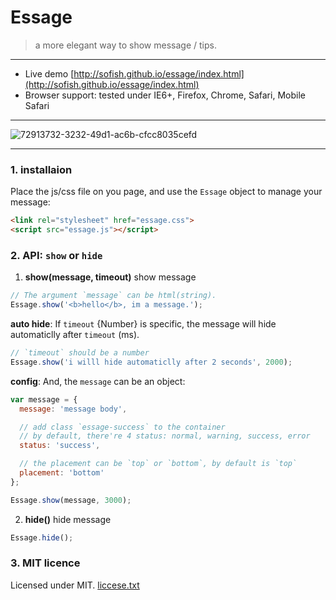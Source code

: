 #  Essage

> a more elegant way to show message / tips.

-------------------------

- Live demo [http://sofish.github.io/essage/index.html](http://sofish.github.io/essage/index.html)
- Browser support: tested under IE6+, Firefox, Chrome, Safari, Mobile Safari

-------------------------

![72913732-3232-49d1-ac6b-cfcc8035cefd](https://f.cloud.github.com/assets/153183/1231987/9daee03c-287f-11e3-97e1-f8a66d425814.png)

-------------------------

### 1. installaion

Place the js/css file on you page, and use the `Essage` object to manage your message:

```html
<link rel="stylesheet" href="essage.css">
<script src="essage.js"></script>
```

### 2. API: `show` or `hide`

1. **show(message, timeout)** show message

 ```js
 // The argument `message` can be html(string).
 Essage.show('<b>hello</b>, im a message.');
 ```

 **auto hide**: If `timeout` {Number} is specific, the message will hide automaticlly after `timeout` (ms).

 ```js
 // `timeout` should be a number
 Essage.show('i willl hide automaticlly after 2 seconds', 2000);
 ```

 **config**: And, the `message` can be an object:

 ```js
 var message = {
   message: 'message body',

   // add class `essage-success` to the container
   // by default, there're 4 status: normal, warning, success, error
   status: 'success',

   // the placement can be `top` or `bottom`, by default is `top`
   placement: 'bottom'
 };

 Essage.show(message, 3000);
 ```

2. **hide()** hide message

 ```js
 Essage.hide();
 ```

### 3. MIT licence

Licensed under MIT. [liccese.txt](https://github.com/sofish/essage/blob/master/license.txt)




